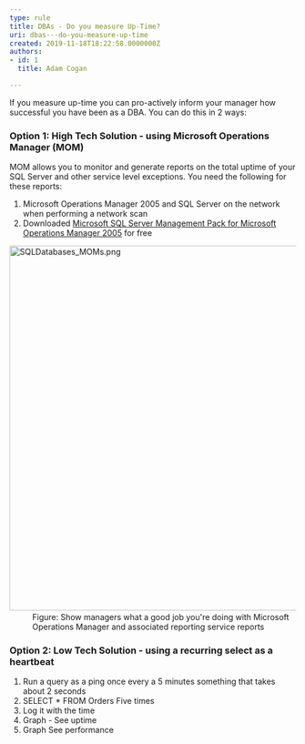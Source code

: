 ```yaml
---
type: rule
title: ​DBAs - Do you measure Up-Time?
uri: dbas---do-you-measure-up-time
created: 2019-11-18T18:22:58.0000000Z
authors:
- id: 1
  title: Adam Cogan

---
```




<span class='intro'> <p>If you measure up-time you can pro-actively inform your manager how successful you have been as a DBA. You can do this in 2 ways&#58;<br></p><h3>Option 1&#58; High Tech Solution - using Microsoft Operations Manager (MOM)</h3><p>MOM allows you to monitor and generate reports on the total uptime of your SQL Server and other service level exceptions. You need the following for these reports&#58;</p><ol><li>Microsoft Operations Manager 2005 and SQL Server on the network when performing a network scan</li><li>Downloaded&#160;<a href="https&#58;//www.ssw.com.au/ssw/Redirect/Microsoft/MOMSSQLManagementPack.htm">Microsoft SQL Server Management Pack for Microsoft Operations Manager 2005</a>&#160;for free​<br></li></ol> </span>

<dl class="image"><dt>​<img src="/PublishingImages/SQLDatabases_MOMs.png" alt="SQLDatabases_MOMs.png" style="width&#58;750px;height&#58;641px;" /></dt><dd>Figure&#58;&#160;Show managers what a good job you're doing with Microsoft Operations Manager and associated reporting service reports<br></dd></dl><h3>​Option 2&#58; Low Tech Solution - using a recurring select as a heartbeat</h3><ol><li>Run a query as a ping once every a 5 minutes something that takes about 2 seconds</li><li>SELECT * FROM Orders Five times</li><li>Log it with the time</li><li>Graph - See uptime</li><li>Graph See performance</li></ol><br>


